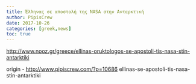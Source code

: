 ```yaml
---
title: Έλληνας σε αποστολή της NASA στην Ανταρκτική
author: PipisCrew
date: 2017-10-26
categories: [greek,news]
toc: true
---
```


http://www.nooz.gr/greece/ellinas-oruktologos-se-apostoli-tis-nasa-stin-antarktiki

origin - http://www.pipiscrew.com/?p=10686 ellinas-se-apostoli-tis-nasa-stin-antarktiki